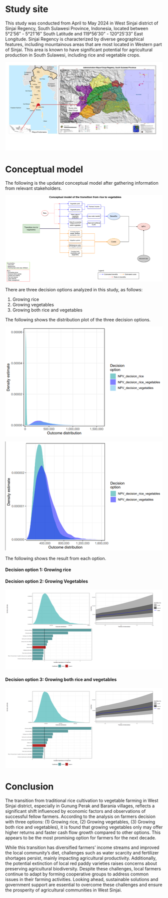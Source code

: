 # Study site
This study was conducted from April to May 2024 in West Sinjai district of Sinjai Regency, South Sulawesi Province, Indonesia, located between 5°2’56” - 5°21’16” South Latitude and 119°56’30” - 120°25’33” East Longitude. Sinjai Regency is characterized by diverse geographical features, including mountainous areas that are most located in Western part of Sinjai. This area is known to have significant potential for agricultural production in South Sulawesi, including rice and vegetable crops.

![](Images/sinjai_map.png)

# Conceptual model
The following is the updated conceptual model after gathering information from relevant stakeholders.

![Conceptual model](Images/conceptual_model_updated.png)

There are three decision options analyzed in this study, as follows:
1) Growing rice
2) Growing vegetables
3) Growing both rice and vegetables

The following shows the distribution plot of the three decision options.

![](Images/distribution_plot3.png)

![](Images/distribution_plot2.png)

The following shows the result from each option.

#### Decision option 1: Growing rice



#### Decision option 2: Growing Vegetables

![](Images/vegetables.png)

#### Decision option 3: Growing both rice and vegetables

![](Images/rice_vegetables.png)


# Conclusion

The transition from traditional rice cultivation to vegetable farming in West Sinjai district, especially in Gunung Perak and Barania villages, reflects a significant shift influenced by economic factors and observations of successful fellow farmers. According to the analysis on farmers decision with three options: (1) Growing rice, (2) Growing vegetables, (3) Growing both rice and vegetables), it is found that growing vegetables only may offer higher returns and faster cash flow growth compared to other options. This appears to be the most promising option for farmers for the next decade.

While this transition has diversified farmers’ income streams and improved the local community’s diet, challenges such as water scarcity and fertilizer shortages persist, mainly impacting agricultural productivity. Additionally, the potential extinction of local red paddy varieties raises concerns about preserving agricultural biodiversity. Despite these challenges, local farmers continue to adapt by forming cooperative groups to address common issues in their farming activities. 
Looking ahead, sustainable solutions and government support are essential to overcome these challenges and ensure the prosperity of agricultural communities in West Sinjai.




